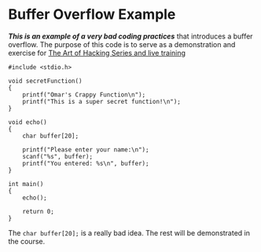 # Buffer Overflow Example

***This is an example of a very bad coding practices*** that introduces a buffer overflow. The purpose of this code is to serve as a demonstration and exercise for [The Art of Hacking Series and live training](https://www.safaribooksonline.com/search/?query=Omar%20Santos%20hacking&extended_publisher_data=true&highlight=true&is_academic_institution_account=false&source=user&include_assessments=false&include_case_studies=true&include_courses=true&include_orioles=true&include_playlists=true&sort=relevance)

```
#include <stdio.h>

void secretFunction()
{
    printf("Omar's Crappy Function\n");
    printf("This is a super secret function!\n");
}

void echo()
{
    char buffer[20];

    printf("Please enter your name:\n");
    scanf("%s", buffer);
    printf("You entered: %s\n", buffer);    
}

int main()
{
    echo();

    return 0;
}
```

The `char buffer[20];` is a really bad idea. The rest will be demonstrated in the course.
